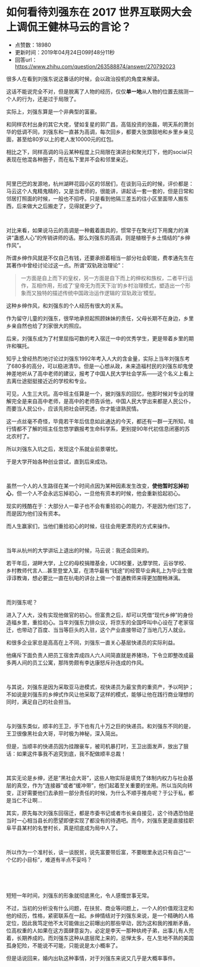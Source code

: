 # 如何看待刘强东在 2017 世界互联网大会上调侃王健林马云的言论？
- 点赞数：18980
- 更新时间：2019年04月24日09时48分11秒
- 回答url：https://www.zhihu.com/question/263588874/answer/270792023
<body>
 <p data-pid="Gk00qV_u">很多人在看到刘强东说这番话的时候，会以政治投机的角度来解读。</p>
 <p data-pid="gtx5oy9H">这话不能说完全不对，但是脱离了人物的经历，仅仅<b>单一地</b>从人物的位置去揣测一个人的行为，还是过于局限了。</p>
 <p data-pid="ld_qHoNX">实际上，刘强东算是一个非典型的富豪。</p>
 <p data-pid="BBsG2f36">和同样农村出身的其它大佬，譬如复星的郭广昌，高瓴投资的张磊，明天系的萧剑华的低调不同，刘强东和一直甚为高调，每次回乡，都要大张旗鼓地和乡里乡亲见面，甚至给80岁以上的老人发10000元的红包。</p>
 <p data-pid="cwXeMsmO">相比之下，同样高调的马云某种程度上只局限在演讲台和聚光灯下，他的social只表现在他混各种圈子，而在私下里并不会和邻里亲近。</p>
 <p class="ztext-empty-paragraph"><br></p>
 <p data-pid="ohEKanwR">阿里巴巴的发源地，杭州湖畔花园小区的邻居们，在谈到马云的时候，评价都是：马云这个人鬼精鬼精的，又是当老师的，很能讲，讲起话一套一套的，但是日常和邻居打照面的时候，一般也不招呼。只是看到他隔三差五的往小区里面带人搬东西，后来做大之后搬走了，见得就更少了。</p>
 <p class="ztext-empty-paragraph"><br></p>
 <p data-pid="DMuxoutt">对比来看，如果说马云的高调是一种戴着面具的，惯常于在聚光灯下用魔力的演讲“蛊惑人心”的传销讲师的话。那么刘强东的高调，则是植根于乡土情结的“乡绅作风”。</p>
 <p data-pid="iT8C_oRe">所谓乡绅作风就是不仅自己有钱，还要承担着相当一部分社会职能，费孝通先生在其著作中曾经讨论过这一点。所谓“双轨政治理论”：</p>
 <blockquote data-pid="9wmxhVmN">
  一方面是自上而下的皇权，另一方面是自下而上的绅权和族权，二者平行运作，互相作用，形成了‘皇帝无为而天下治’的乡村治理模式，塑造出一个形象而又独特的描述传统中国政治运作逻辑的‘双轨政治’模型。
 </blockquote>
 <p data-pid="pGIBobBG">这种乡绅作风，和刘强东的个人经历有很大的关系。</p>
 <p data-pid="R-i6KgSE">作为留守儿童的刘强东，很早地承担起照顾妹妹的责任，父母长期不在身边，乡里乡亲自然也给了刘家很大的照应。</p>
 <p data-pid="xGLEjSx3">后来，刘强东成为了村里屈指可数的考入宿迁一中的优秀学生，更是带着乡里的期许和嘱托。</p>
 <p data-pid="zmJNZw55">知乎上曾经热烈地讨论过刘强东1992年考入人大的含金量，实际上当年刘强东考了680多的高分，可以稳进清华。但是一心想从政，未来造福村民的刘强东却鬼使神差地听从了高中老师的建议，报考了中国人民大学社会学系——这个名义上看上去离仕途挺挺接近近的学校和专业。</p>
 <p data-pid="RgwckH-u">可见，人生三大坑。高中班主任算是一个，据刘强东的回忆，他那时候对专业的理解完全是来自高中老师，是高中的老师告诉他，中国人民大学出来都是人民公仆，而要当人民公仆，应该先把社会研究透，你才能谙熟民情。</p>
 <p data-pid="wcpdoqW-">这一点丝毫不奇怪，毕竟若干年后信息如此通达的今天，都还有一群一无所知，啥行情都不了解的班主任忽悠学霸报考生命科学系，更别提90年代初信息闭塞的苏北农村了。</p>
 <p data-pid="FDXZkB-T">所以刘强东入坑之后，发现这个系就业前景堪忧。</p>
 <p data-pid="mYFWn-PG">于是大学开始各种创业尝试，直到后来成功。</p>
 <p class="ztext-empty-paragraph"><br></p>
 <p data-pid="KUu4akVG">虽然一个人的人生路径在某一个时间点因为某种因素发生改变，<b>使他暂时忘掉初心</b>，但一个人不会永远忘掉初心，一旦他有资本的时候，他会重新拾起初心。</p>
 <p data-pid="uH5FoNeF">现实的残酷在于：大部分人一辈子也不会有重拾初心的能力，不是因为他们忘了，而是因为他们没有资本。</p>
 <p data-pid="v8O6HLE8">而人生赢家们，当他们重拾初心的时候，往往会用更漂亮的方式来操作。</p>
 <p class="ztext-empty-paragraph"><br></p>
 <p data-pid="vf8sW-ig">当年从杭州的大学讲坛上退出的时候，马云说：我还会回来的。</p>
 <p data-pid="VAymJV79">若干年后，湖畔大学，上亿的母校捐赠基金，UCB校董，达摩学院，云谷学校、乡村教师代言人...甚至登堂入室，在清华最有“钱途”的经管毕业典礼上为毕业生做谆谆教诲，想必要比一直在杭电的讲台上做一个普通教师来得更加酣畅淋漓。</p>
 <p class="ztext-empty-paragraph"><br></p>
 <p data-pid="js2Z7qTR">而刘强东呢？</p>
 <p data-pid="yT5RHcEd">进入了人大，没有实现他做官的初心。但富贵之后，却可以凭借“现代乡绅”的身份造福乡里，重拾初心。当年刘强东力排众议，将京东的全国呼叫中心设在了老家宿迁，也带动了百度、当当等巨头的入驻，这个产业直接带动了当地几万人就业。</p>
 <p data-pid="fdeutFNg">和很多企业家总是高高在上不同，刘强东一直关心基层快递员的实际利益。</p>
 <p data-pid="XFG2oGFN">他痛斥下面负责人把员工宿舍弄成四人六人间简直就是养猪场，下令立即整改成最多两人间的员工公寓，那阵势颇有李达康怒斥孙连成的作风。</p>
 <p class="ztext-empty-paragraph"><br></p>
 <p data-pid="fiASilrK">与其说，刘强东是因为采取亚马逊模式，视快递员为最宝贵的重资产，予以呵护；不如说是刘强东的乡绅式作风让他采取了这样的模式，能够让他在践行商业理想的同时，满足自己的社会担当。</p>
 <p class="ztext-empty-paragraph"><br></p>
 <p data-pid="v1krhYMC">与刘强东类似，顺丰的王卫，手下也有几十万之巨的快递员。和刘强东不同的是，王卫很像黑社会大哥，平时极为神秘，深入简出。</p>
 <p data-pid="XR2_kqTn">但是，当顺丰的快递员因为挂蹭豪车，被司机暴打时，王卫出面发声，放出了狠话：如果这件事我不追究到底，我不配做顺丰总裁！</p>
 <p class="ztext-empty-paragraph"><br></p>
 <p data-pid="LQXXHKjH">其实无论是乡绅，还是“黑社会大哥”，这些人物实际是填充了体制内权力与社会基层的真空，作为“连接器”或者“缓冲带”，他们起着至关重要的坐用。所以当风向转变，正好需要他们去承担一部分责任的时候，为什么不顺手推舟呢？于公于私，都是当仁不让啊...</p>
 <p data-pid="hd5FQiMw">其实，原先每次刘强东回宿迁，都是市委书记或者市长亲自接见，这个待遇恐怕是当时一心相当县长的愿望即便实现了都没有的待遇吧。而今，刘强东更是直接挂职阜平县某村的名誉村长，真是彻底成为局中人了。</p>
 <p class="ztext-empty-paragraph"><br></p>
 <p data-pid="kIbalyU-">所以作为一个准村长，谈一谈脱贫，说先富要带后富，不要眼里永远只有自己“一个亿的小目标”，难道有半点不妥吗？</p>
 <p class="ztext-empty-paragraph"><br></p>
 <p class="ztext-empty-paragraph"><br></p>
 <p data-pid="1ii9Qbk2">短短一年时间，刘强东的形象就彻底黑化，令人感慨世事无常。</p>
 <p data-pid="1XFuc4eN">不过，当初的分析没有什么问题，在扶贫、商业等问题上，一个人的价值观注定和他的经历，性格，紧密联系在一起。乡绅情结对于刘强东来说，是一个精确的人格定位，因此我笃定他不太可能做出之前曝出的那些举动，因为这和我的推断矛盾，位高权重的人如果在这方面肆意妄为，必定是李天一那种纨绔子弟，出事儿有人兜着，长期养成的。而刘强东这种从底层爬上来的，忌惮太多，在人生地不熟的美国孤身犯险，不能说不可能，只能说是太小概率了。</p>
 <p data-pid="HfSSwp6f">但是话说回来，婚内出轨这种事情，对于刘强东来说又几乎是大概率事件。</p>
</body>